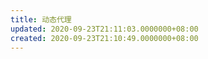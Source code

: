 ```yaml
---
title: 动态代理
updated: 2020-09-23T21:11:03.0000000+08:00
created: 2020-09-23T21:10:49.0000000+08:00
---
```


